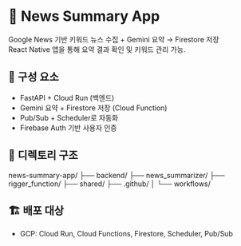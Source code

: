 # 📰 News Summary App

Google News 기반 키워드 뉴스 수집 + Gemini 요약 → Firestore 저장  
React Native 앱을 통해 요약 결과 확인 및 키워드 관리 가능.

## 🔧 구성 요소
- FastAPI + Cloud Run (백엔드)
- Gemini 요약 + Firestore 저장 (Cloud Function)
- Pub/Sub + Scheduler로 자동화
- Firebase Auth 기반 사용자 인증

## 📁 디렉토리 구조
news-summary-app/
├── backend/
├── news_summarizer/
├── rigger_function/
├── shared/
├── .github/
│ └── workflows/



## 🏗️ 배포 대상
- GCP: Cloud Run, Cloud Functions, Firestore, Scheduler, Pub/Sub